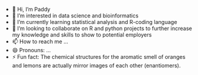 - 👋 Hi, I’m Paddy
- 👀 I’m interested in data science and bioinformatics 
- 🌱 I’m currently learning statistical analysis and R-coding language
- 💞️ I’m looking to collaborate on R and python projects to further increase my knowledge and skills to show to potential employers 
- 📫 How to reach me ...
- 😄 Pronouns: ...
- ⚡ Fun fact: The chemical structures for the aromatic smell of oranges and lemons are actually mirror images of each other (enantiomers). 

<!---
Paddy156/Paddy156 is a ✨ special ✨ repository because its `README.md` (this file) appears on your GitHub profile.
You can click the Preview link to take a look at your changes.
--->
